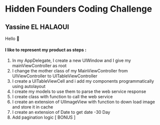# Hidden Founders Coding Challenge
## Yassine EL HALAOUI

Hello 👋

#### I like to represent my product as steps :

1. In my AppDelegate, I create a new UIWindow and I give my mainViewController as root
2. I change the mother class of my MainViewController from UIViewController to UITableViewController
3. I create a UITableViewCell and i add my components programmatically using autolayout
4. I create my models to use them to parse the web service response
5. I create class with function to call the web service
6. I create an extension of UIImageView with function to down load image and store it in cache
7. I create an extension of Date to get date -30 Day
8. Add pagination logic [ BONUS ]
